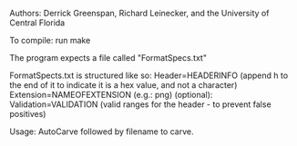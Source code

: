 Authors: Derrick Greenspan, Richard Leinecker, and the University of Central Florida


To compile: run make

The program expects a file called "FormatSpecs.txt"

FormatSpects.txt is structured like so:
Header=HEADERINFO (append h to the end of it to indicate it is a hex value, and not a character)
Extension=NAMEOFEXTENSION (e.g.: png) 
(optional):
Validation=VALIDATION (valid ranges for the header - to prevent false positives)

Usage: AutoCarve followed by filename to carve. 
